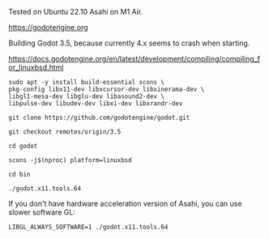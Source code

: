 Tested on Ubuntu 22.10 Asahi on M1 Air.

https://godotengine.org

Building Godot 3.5, because currently 4.x seems to crash when starting.

https://docs.godotengine.org/en/latest/development/compiling/compiling_for_linuxbsd.html

```
sudo apt -y install build-essential scons \
pkg-config libx11-dev libxcursor-dev libxinerama-dev \
libgl1-mesa-dev libglu-dev libasound2-dev \
libpulse-dev libudev-dev libxi-dev libxrandr-dev

git clone https://github.com/godotengine/godot.git

git checkout remotes/origin/3.5

cd godot

scons -j$(nproc) platform=linuxbsd

cd bin

./godot.x11.tools.64
```
If you don't have hardware acceleration version of Asahi,
you can use slower software GL:
```
LIBGL_ALWAYS_SOFTWARE=1 ./godot.x11.tools.64
```
